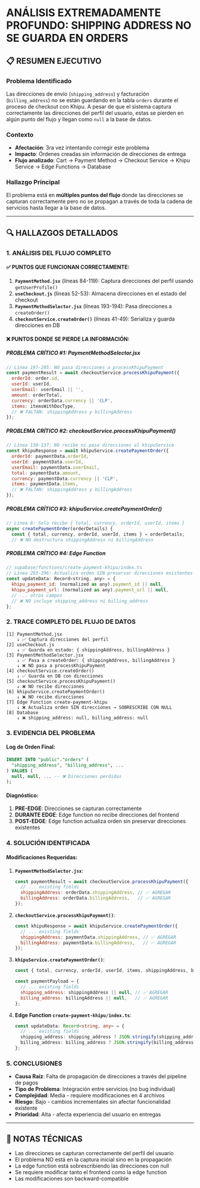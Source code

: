 # ANÁLISIS EXTREMADAMENTE PROFUNDO: SHIPPING ADDRESS NO SE GUARDA EN ORDERS

## 📋 RESUMEN EJECUTIVO

### Problema Identificado
Las direcciones de envío (`shipping_address`) y facturación (`billing_address`) no se están guardando en la tabla `orders` durante el proceso de checkout con Khipu. A pesar de que el sistema captura correctamente las direcciones del perfil del usuario, estas se pierden en algún punto del flujo y llegan como `null` a la base de datos.

### Contexto
- **Afectación**: 3ra vez intentando corregir este problema
- **Impacto**: Órdenes creadas sin información de direcciones de entrega
- **Flujo analizado**: Cart → Payment Method → Checkout Service → Khipu Service → Edge Functions → Database

### Hallazgo Principal
El problema está en **múltiples puntos del flujo** donde las direcciones se capturan correctamente pero no se propagan a través de toda la cadena de servicios hasta llegar a la base de datos.

---

## 🔍 HALLAZGOS DETALLADOS

### 1. ANÁLISIS DEL FLUJO COMPLETO

#### ✅ PUNTOS QUE FUNCIONAN CORRECTAMENTE:
1. **`PaymentMethod.jsx`** (líneas 84-119): Captura direcciones del perfil usando `getUserProfile()`
2. **`useCheckout.js`** (líneas 52-53): Almacena direcciones en el estado del checkout
3. **`PaymentMethodSelector.jsx`** (líneas 193-194): Pasa direcciones a `createOrder()`
4. **`checkoutService.createOrder()`** (líneas 41-49): Serializa y guarda direcciones en DB

#### ❌ PUNTOS DONDE SE PIERDE LA INFORMACIÓN:

##### **PROBLEMA CRÍTICO #1: PaymentMethodSelector.jsx**
```javascript
// Línea 197-205: NO pasa direcciones a processKhipuPayment
const paymentResult = await checkoutService.processKhipuPayment({
  orderId: order.id,
  userId: userId,
  userEmail: userEmail || '',
  amount: orderTotal,
  currency: orderData.currency || 'CLP',
  items: itemsWithDocType,
  // ❌ FALTAN: shippingAddress y billingAddress
});
```

##### **PROBLEMA CRÍTICO #2: checkoutService.processKhipuPayment()**
```javascript
// Línea 130-137: NO recibe ni pasa direcciones al khipuService
const khipuResponse = await khipuService.createPaymentOrder({
  orderId: paymentData.orderId,
  userId: paymentData.userId,
  userEmail: paymentData.userEmail,
  total: paymentData.amount,
  currency: paymentData.currency || 'CLP',
  items: paymentData.items,
  // ❌ FALTAN: shippingAddress y billingAddress
});
```

##### **PROBLEMA CRÍTICO #3: khipuService.createPaymentOrder()**
```javascript
// Línea 8: Solo recibe { total, currency, orderId, userId, items }
async createPaymentOrder(orderDetails) {
  const { total, currency, orderId, userId, items } = orderDetails;
  // ❌ NO destructura shippingAddress ni billingAddress
```

##### **PROBLEMA CRÍTICO #4: Edge Function**
```javascript
// supabase/functions/create-payment-khipu/index.ts
// Línea 293-296: Actualiza orden SIN preservar direcciones existentes
const updateData: Record<string, any> = {
  khipu_payment_id: (normalized as any).payment_id || null,
  khipu_payment_url: (normalized as any).payment_url || null,
  // ... otros campos
  // ❌ NO incluye shipping_address ni billing_address
};
```

### 2. TRACE COMPLETO DEL FLUJO DE DATOS

```
[1] PaymentMethod.jsx
    ↓ ✅ Captura direcciones del perfil
[2] useCheckout.js  
    ↓ ✅ Guarda en estado: { shippingAddress, billingAddress }
[3] PaymentMethodSelector.jsx
    ↓ ✅ Pasa a createOrder: { shippingAddress, billingAddress }
    ↓ ❌ NO pasa a processKhipuPayment
[4] checkoutService.createOrder()
    ↓ ✅ Guarda en DB con direcciones
[5] checkoutService.processKhipuPayment()
    ↓ ❌ NO recibe direcciones
[6] khipuService.createPaymentOrder()
    ↓ ❌ NO recibe direcciones
[7] Edge Function create-payment-khipu
    ↓ ❌ Actualiza orden SIN direcciones → SOBRESCRIBE CON NULL
[8] Database
    ↓ ❌ shipping_address: null, billing_address: null
```

### 3. EVIDENCIA DEL PROBLEMA

#### Log de Orden Final:
```sql
INSERT INTO "public"."orders" (
  "shipping_address", "billing_address", ...
) VALUES (
  null, null, ... -- ❌ Direcciones perdidas
);
```

#### Diagnóstico:
1. **PRE-EDGE**: Direcciones se capturan correctamente
2. **DURANTE EDGE**: Edge function no recibe direcciones del frontend
3. **POST-EDGE**: Edge function actualiza orden sin preservar direcciones existentes

### 4. SOLUCIÓN IDENTIFICADA

#### Modificaciones Requeridas:

1. **`PaymentMethodSelector.jsx`**:
   ```javascript
   const paymentResult = await checkoutService.processKhipuPayment({
     // ... existing fields
     shippingAddress: orderData.shippingAddress, // ✅ AGREGAR
     billingAddress: orderData.billingAddress,   // ✅ AGREGAR
   });
   ```

2. **`checkoutService.processKhipuPayment()`**:
   ```javascript
   const khipuResponse = await khipuService.createPaymentOrder({
     // ... existing fields
     shippingAddress: paymentData.shippingAddress, // ✅ AGREGAR
     billingAddress: paymentData.billingAddress,   // ✅ AGREGAR
   });
   ```

3. **`khipuService.createPaymentOrder()`**:
   ```javascript
   const { total, currency, orderId, userId, items, shippingAddress, billingAddress } = orderDetails; // ✅ AGREGAR
   
   const paymentPayload = {
     // ... existing fields
     shipping_address: shippingAddress || null, // ✅ AGREGAR
     billing_address: billingAddress || null,   // ✅ AGREGAR
   };
   ```

4. **Edge Function `create-payment-khipu/index.ts`**:
   ```typescript
   const updateData: Record<string, any> = {
     // ... existing fields
     shipping_address: shipping_address ? JSON.stringify(shipping_address) : null, // ✅ AGREGAR
     billing_address: billing_address ? JSON.stringify(billing_address) : null,   // ✅ AGREGAR
   };
   ```

### 5. CONCLUSIONES

- **Causa Raíz**: Falta de propagación de direcciones a través del pipeline de pagos
- **Tipo de Problema**: Integración entre servicios (no bug individual)
- **Complejidad**: Media - requiere modificaciones en 4 archivos
- **Riesgo**: Bajo - cambios incrementales sin afectar funcionalidad existente
- **Prioridad**: Alta - afecta experiencia del usuario en entregas

---

## 📝 NOTAS TÉCNICAS

- Las direcciones se capturan correctamente del perfil del usuario
- El problema NO está en la captura inicial sino en la propagación
- La edge function está sobrescribiendo las direcciones con null
- Se requiere modificar tanto el frontend como la edge function
- Las modificaciones son backward-compatible
